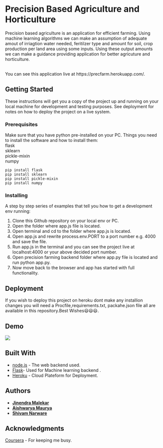 # Precision Based Agriculture and Horticulture
Precision based agriculture is an application for efficient farming. Using machine learning algorithms we can make an assumption of adequate amout of irriagtion water needed, feritilzer type and amount for soil, crop production per land area using some inputs. Using these output amounts we can make a guidance providing application for better agricuture and horticulture.

<br />
You can see this application live at https://precfarm.herokuapp.com/.

## Getting Started
These instructions will get you a copy of the project up and running on your local machine for development and testing purposes. See deployment for notes on how to deploy the project on a live system.

### Prerequisites
Make sure that you have python pre-installed on your PC.
Things you need to install the software and how to install them: <br />
flask   <br />
sklearn  <br />
pickle-mixin  <br />
numpy  <br />

```
pip install flask
pip install sklearn
pip install pickle-mixin
pip install numpy

```
### Installing
A step by step series of examples that tell you how to get a development env running:
1) Clone this Github repository on your local env or PC.
2) Open the folder where app.js file is located.
3) Open terminal and cd to the folder where app.js is located.
4) Open app.js and rewrite process.env.PORT to a port number e.g. 4000 and save the file.
5) Run app.js in the terminal and you can see the project live at localhost:4000 or your above decided port number.
6) Open precision farming backend folder where app.py file is located and run python app.py.
7) Now move back to the browser and app has started with full functionality.

## Deployment

If you wish to deploy this project on heroku dont make any installion changes you will need a Procfile,requirements.txt, packahe.json file all are available in this repository.Best Wishes😃😃😃.

## Demo

![](demo.gif)

## Built With

* [node.js](https://nodejs.org/en/) - The web backend used.
* [Flask](https://flask.palletsprojects.com/en/1.1.x/)- Used for Machine learning backend .
* [Heroku](https://www.heroku.com/) - Cloud Plateform for Deployment.

## Authors

* **[Jinendra Malekar](https://github.com/JINU98)**
* **[Aishwarya Maurya](https://github.com/AishwaryaM12)**
* **[Shivam Narware]()**

## Acknowledgments

[Coursera](https://www.coursera.org/) - For keeping me busy.
